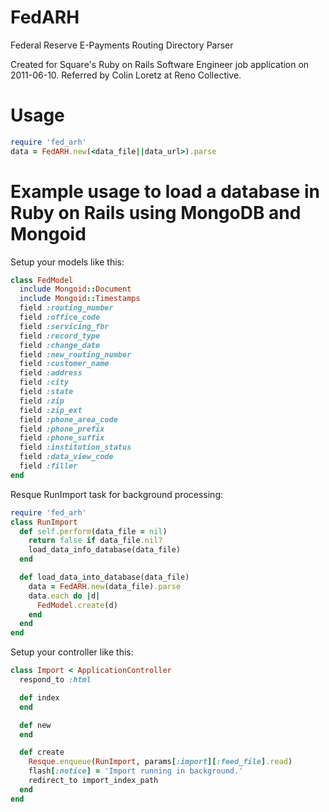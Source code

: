 FedARH
======

Federal Reserve E-Payments Routing Directory Parser

Created for Square's Ruby on Rails Software Engineer job application on 2011-06-10.
Referred by Colin Loretz at Reno Collective.

Usage
=====

```ruby
require 'fed_arh'
data = FedARH.new(<data_file||data_url>).parse
```

Example usage to load a database in Ruby on Rails using MongoDB and
Mongoid
=================================================

Setup your models like this:

```ruby
class FedModel
  include Mongoid::Document
  include Mongoid::Timestamps
  field :routing_number
  field :office_code
  field :servicing_fbr
  field :record_type
  field :change_date
  field :new_routing_number
  field :customer_name
  field :address
  field :city
  field :state
  field :zip
  field :zip_ext
  field :phone_area_code
  field :phone_prefix
  field :phone_suffix
  field :institution_status
  field :data_view_code
  field :filler
end
```

Resque RunImport task for background processing:

```ruby
require 'fed_arh'
class RunImport
  def self.perform(data_file = nil)
    return false if data_file.nil?
    load_data_info_database(data_file)
  end

  def load_data_into_database(data_file)
    data = FedARH.new(data_file).parse
    data.each do |d|
      FedModel.create(d)
    end
  end
end
```

Setup your controller like this:

```ruby
class Import < ApplicationController
  respond_to :html

  def index
  end

  def new
  end

  def create
    Resque.enqueue(RunImport, params[:import][:feed_file].read)
    flash[:notice] = 'Import running in background.'
    redirect_to import_index_path
  end
end
```
